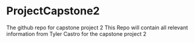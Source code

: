 # ProjectCapstone2
The github repo for capstone project 2
This Repo will contain all relevant information from Tyler Castro for the capstone project 2
